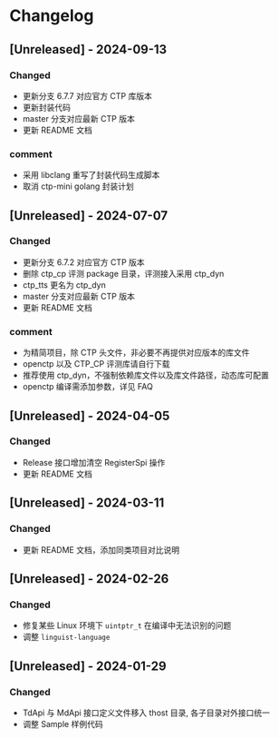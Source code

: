 # Changelog

## [Unreleased] - 2024-09-13

### Changed

- 更新分支 6.7.7 对应官方 CTP 库版本
- 更新封装代码
- master 分支对应最新 CTP 版本
- 更新 README 文档

### comment
- 采用 libclang 重写了封装代码生成脚本
- 取消 ctp-mini golang 封装计划


## [Unreleased] - 2024-07-07

### Changed

- 更新分支 6.7.2 对应官方 CTP 版本
- 删除 ctp_cp 评测 package 目录，评测接入采用 ctp_dyn
- ctp_tts 更名为 ctp_dyn 
- master 分支对应最新 CTP 版本
- 更新 README 文档

### comment
- 为精简项目，除 CTP 头文件，非必要不再提供对应版本的库文件
- openctp 以及 CTP_CP 评测库请自行下载
- 推荐使用 ctp_dyn，不强制依赖库文件以及库文件路径，动态库可配置
- openctp 编译需添加参数，详见 FAQ


## [Unreleased] - 2024-04-05

### Changed

- Release 接口增加清空 RegisterSpi 操作
- 更新 README 文档


## [Unreleased] - 2024-03-11

### Changed

- 更新 README 文档，添加同类项目对比说明

## [Unreleased] - 2024-02-26

### Changed

- 修复某些 Linux 环境下 `uintptr_t` 在编译中无法识别的问题
- 调整 `linguist-language`


## [Unreleased] - 2024-01-29

### Changed

- TdApi 与 MdApi 接口定义文件移入 thost 目录, 各子目录对外接口统一
- 调整 Sample 样例代码

